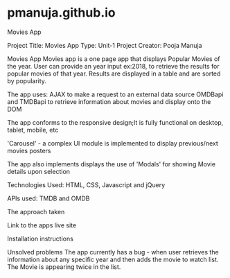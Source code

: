 # pmanuja.github.io
Movies App


Project Title: Movies App
Type: Unit-1 Project
Creator: Pooja Manuja


Movies App
Movies app is a one page app that displays Popular Movies of the year. User can provide an year input ex:2018, to retrieve the results for popular movies of that year. Results are displayed in a table and are sorted by popularity.

The app uses:
AJAX to make a request to an external data source OMDBapi and TMDBapi to retrieve information about movies and display onto the DOM

The app conforms to the responsive design;It is fully functional on desktop, tablet, mobile, etc

'Carousel' - a complex UI module is implemented to display previous/next movies posters

The app also implements displays the use of 'Modals' for showing Movie details upon selection


Technologies Used:
HTML, CSS, Javascript and jQuery

APIs used:
TMDB and OMDB

The approach taken

Link to the apps live site

Installation instructions

Unsolved problems
The app currently has a bug - when user retrieves the information about any specific year and then adds the movie to watch list. The Movie is appearing twice in the list.

